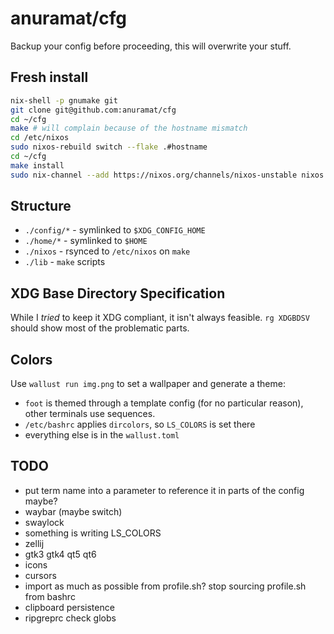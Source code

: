 # anuramat/cfg

Backup your config before proceeding, this will overwrite your stuff.

## Fresh install

```bash
nix-shell -p gnumake git
git clone git@github.com:anuramat/cfg
cd ~/cfg
make # will complain because of the hostname mismatch
cd /etc/nixos
sudo nixos-rebuild switch --flake .#hostname
cd ~/cfg
make install
sudo nix-channel --add https://nixos.org/channels/nixos-unstable nixos
```

## Structure

- `./config/*` - symlinked to `$XDG_CONFIG_HOME`
- `./home/*` - symlinked to `$HOME`
- `./nixos` - rsynced to `/etc/nixos` on `make`
- `./lib` - `make` scripts

## XDG Base Directory Specification

While I *tried* to keep it XDG compliant, it isn't always feasible. `rg XDGBDSV`
should show most of the problematic parts.

## Colors

Use `wallust run img.png` to set a wallpaper and generate a theme:
- `foot` is themed through a template config (for no particular reason), other 
  terminals use sequences.
- `/etc/bashrc` applies `dircolors`, so `LS_COLORS` is set there
- everything else is in the `wallust.toml`

## TODO

- put term name into a parameter to reference it in parts of the config maybe?
- waybar (maybe switch)
- swaylock
- something is writing LS_COLORS
- zellij
- gtk3 gtk4 qt5 qt6
- icons
- cursors
- import as much as possible from profile.sh? stop sourcing profile.sh from
  bashrc
- clipboard persistence
- ripgreprc check globs
